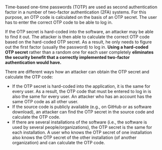 Time-based one-time passwords (TOTP) are used as second authentication factor in a number of two-factor authentication (2FA) systems. For this purpose, an OTP code is calculated on the basis of an OTP secret. The user has to enter the correct OTP code to be able to log in.

If the OTP secret is hard-coded into the software, an attacker may be able to find it out. The attacker is then able to calculate the correct OTP code based on the hard-coded OTP secret. As a result, he only needs to figure out the first factor (usually the password) to log in. **Using a hard-coded OTP secret** rather than a random one for each user completely **eliminates the security benefit that a correctly implemented two-factor authentication would have.**

There are different ways how an attacker can obtain the OTP secret and calculate the OTP code:

- If the OTP secret is hard-coded into the application, it is the same for every user. As a result, the OTP code that must be entered to log in is also the same for every user. An attacker who has an account has the same OTP code as all other user.
- If the source code is publicly available (e.g., on GitHub or as software download), an attacker can find the OTP secret in the source code and calculate the OTP code.
- If there are several installations of the software (i.e., the software is used by several people/organizations), the OTP secret is the same for each installation. A user who knows the OTP secret of one installation also knows the OTP secret of the other installation (of another organization) and can calculate the OTP code.
